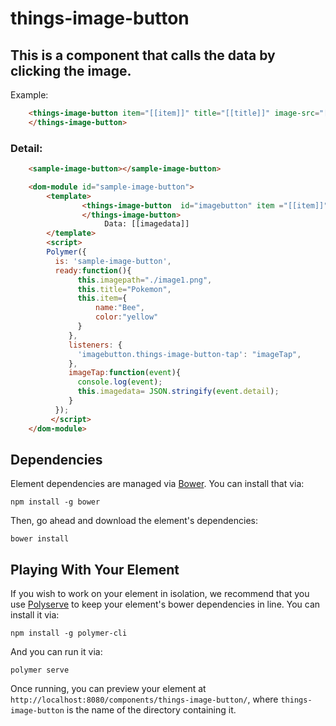 # things-image-button

## This is a component that calls the data by clicking the image.

Example:

```html
	<things-image-button item="[[item]]" title="[[title]]" image-src="[[imagepath]]">
	</things-image-button>
```
### Detail:
```html
	<sample-image-button></sample-image-button>

	<dom-module id="sample-image-button">
		<template>
				<things-image-button  id="imagebutton" item ="[[item]]" title ="[[title]]" image-src ="[[imagepath]]">
				</things-image-button>
				     Data: [[imagedata]]
		</template>
		<script>
		Polymer({
		  is: 'sample-image-button',
		  ready:function(){
		       this.imagepath="./image1.png",
		       this.title="Pokemon",
		       this.item={
		           name:"Bee",
		           color:"yellow"
		       }
		     },
		     listeners: {
		       'imagebutton.things-image-button-tap': "imageTap",
		     },
		     imageTap:function(event){
		       console.log(event);
		       this.imagedata= JSON.stringify(event.detail);
		     }
		  });
		 </script>
	</dom-module>
```


## Dependencies

Element dependencies are managed via [Bower](http://bower.io/). You can install that via:

    npm install -g bower

Then, go ahead and download the element's dependencies:

    bower install

## Playing With Your Element

If you wish to work on your element in isolation, we recommend that you use
[Polyserve](https://github.com/PolymerLabs/polyserve) to keep your element's
bower dependencies in line. You can install it via:

    npm install -g polymer-cli

And you can run it via:

    polymer serve

Once running, you can preview your element at
`http://localhost:8080/components/things-image-button/`, where `things-image-button` is the name of the directory containing it.
